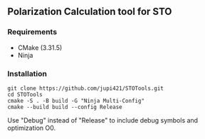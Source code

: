 ## Polarization Calculation tool for STO
### Requirements
- CMake (3.31.5)
- Ninja

### Installation
```
git clone https://github.com/jupi421/STOTools.git
cd STOTools
cmake -S . -B build -G "Ninja Multi-Config"
cmake --build build --config Release 
```
Use "Debug" instead of "Release" to include debug symbols and optimization O0.
